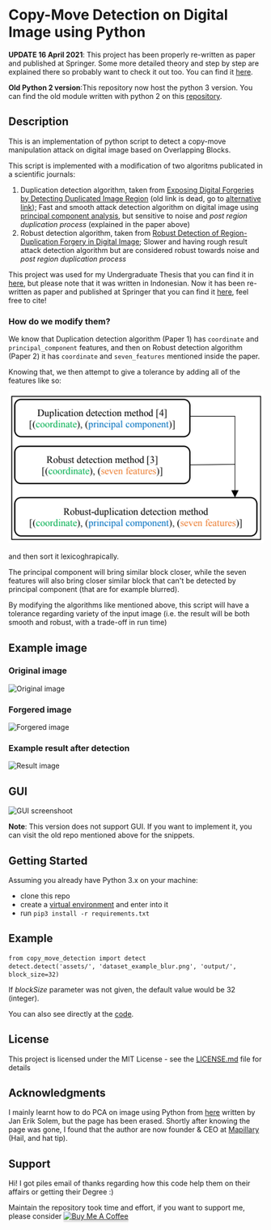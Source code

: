 # Copy-Move Detection on Digital Image using Python

**UPDATE 16 April 2021**: This project has been properly re-written as paper and published at Springer. Some more detailed theory and step by step are explained there so probably want to check it out too. You can find it [here](https://link.springer.com/chapter/10.1007%2F978-3-030-73689-7_39).

**Old Python 2 version**:This repository now host the python 3 version. You can find the old module written with python 2 on this [repository](https://github.com/rahmatnazali/image-copy-move-detection-python2).

## Description
This is an implementation of python script to detect a copy-move manipulation attack on digital image based on Overlapping Blocks.

This script is implemented with a modification of two algoritms publicated in a scientific journals:
1. Duplication detection algorithm, taken from [Exposing Digital Forgeries by Detecting Duplicated Image Region](http://www.ists.dartmouth.edu/library/102.pdf) (old link is dead, go to [alternative link](https://www.semanticscholar.org/paper/Exposing-Digital-Forgeries-by-Detecting-Duplicated-Popescu-Farid/b888c1b19014fe5663fd47703edbcb1d6e4124ab)); Fast and smooth attack detection algorithm on digital image using [principal component analysis](https://en.wikipedia.org/wiki/Principal_component_analysis), but sensitive to noise and _post region duplication process_ (explained in the paper above)
2. Robust detection algorithm, taken from [Robust Detection of Region-Duplication Forgery in Digital Image](http://ieeexplore.ieee.org/document/1699948/); Slower and having rough result attack detection algorithm but are considered robust towards noise and _post region duplication process_

This project was used for my Undergraduate Thesis that you can find it in [here](http://repository.its.ac.id/1801/), but please note that it was written in Indonesian. Now it has been re-written as paper and published at Springer that you can find it [here](https://link.springer.com/chapter/10.1007%2F978-3-030-73689-7_39), feel free to cite!

### How do we modify them?

We know that Duplication detection algorithm (Paper 1) has `coordinate` and `principal_component` features, and then on Robust detection algorithm (Paper 2) it has `coordinate` and `seven_features` mentioned inside the paper.

Knowing that, we then attempt to give a tolerance by adding all of the features like so:

![Modification diagram](/assets/modification_diagram.PNG?raw=true) 

and then sort it lexicoghrapically.

The principal component will bring similar block closer, while the seven features will also bring closer similar block that can't be detected by principal component (that are for example blurred).

By modifying the algorithms like mentioned above, this script will have a tolerance regarding variety of the input image (i.e. the result will be both smooth and robust, with a trade-off in run time)

## Example image
### Original image
![Original image](/assets/dataset_example.png?raw=true) 
### Forgered image
![Forgered image](/assets/dataset_example_blur.png?raw=true)
### Example result after detection
![Result image](/output/20191125_094809_lined_dataset_example_blur.png)

## GUI
![GUI screenshoot](/assets/gui_result.PNG?raw=true)

**Note**: This version does not support GUI. If you want to implement it, you can visit the old repo mentioned above for the snippets.

## Getting Started

Assuming you already have Python 3.x on your machine:
- clone this repo
- create a [virtual environment](https://docs.python.org/3/library/venv.html) and enter into it
- run `pip3 install -r requirements.txt`

## Example

```python3
from copy_move_detection import detect
detect.detect('assets/', 'dataset_example_blur.png', 'output/', block_size=32)
```

If _blockSize_ parameter was not given, the default value would be 32 (integer).

You can also see directly at the [code](examples/example_01.py).

## License
This project is licensed under the MIT License - see the [LICENSE.md](/LICENSE) file for details

## Acknowledgments
I mainly learnt how to do PCA on image using Python from [here](http://www.janeriksolem.net/2009/01/pca-for-images-using-python.html) written by Jan Erik Solem, but the page has been erased. Shortly after knowing the page was gone, I found that the author are now founder & CEO at [Mapillary](https://www.mapillary.com/) (Hail, and hat tip).

## Support

Hi! I got piles email of thanks regarding how this code help them on their affairs or getting their Degree :) 

Maintain the repository took time and effort, if you want to support me, please consider <a href="https://www.buymeacoffee.com/EyWFfgS" target="_blank"><img src="https://www.buymeacoffee.com/assets/img/custom_images/orange_img.png" alt="Buy Me A Coffee" style="height: 41px !important;width: 174px !important;box-shadow: 0px 3px 2px 0px rgba(190, 190, 190, 0.5) !important;-webkit-box-shadow: 0px 3px 2px 0px rgba(190, 190, 190, 0.5) !important;" ></a>
